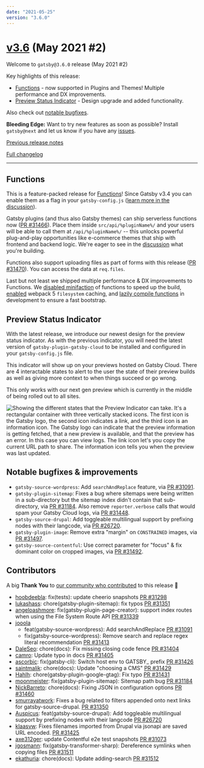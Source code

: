 ```yaml
---
date: "2021-05-25"
version: "3.6.0"
---
```


# [v3.6](https://github.com/gatsbyjs/gatsby/compare/gatsby@3.6.0-next.0...gatsby@3.6.0) (May 2021 #2)

Welcome to `gatsby@3.6.0` release (May 2021 #2)

Key highlights of this release:

- [Functions](#functions) - now supported in Plugins and Themes! Multiple performance and DX improvements.
- [Preview Status Indicator](#preview-status-indicator) - Design upgrade and added functionality.

Also check out [notable bugfixes](#notable-bugfixes--improvements).

**Bleeding Edge:** Want to try new features as soon as possible? Install `gatsby@next` and let us know
if you have any [issues](https://github.com/gatsbyjs/gatsby/issues).

[Previous release notes](/docs/reference/release-notes/v3.5)

[Full changelog](https://github.com/gatsbyjs/gatsby/compare/gatsby@3.6.0-next.0...gatsby@3.6.0)

---

## Functions

This is a feature-packed release for [Functions](/docs/how-to/functions/)! Since Gatsby v3.4 you can enable them as a flag in your `gatsby-config.js` ([learn more in the discussion](https://github.com/gatsbyjs/gatsby/discussions/30735)).

Gatsby plugins (and thus also Gatsby themes) can ship serverless functions now ([PR #31466](https://github.com/gatsbyjs/gatsby/pull/31466)). Place them inside `src/api/%pluginName%/` and your users will be able to call them at `/api/%pluginName%/` -- this unlocks powerful plug-and-play opportunities like e-commerce themes that ship with frontend and backend logic. We're eager to see in the [discussion](https://github.com/gatsbyjs/gatsby/discussions/30735) what you're building.

Functions also support uploading files as part of forms with this release ([PR #31470](https://github.com/gatsbyjs/gatsby/pull/31470)). You can access the data at `req.files`.

Last but not least we shipped multiple performance & DX improvements to Functions. We [disabled minifaction](https://github.com/gatsbyjs/gatsby/pull/31473) of functions to speed up the build, [enabled](https://github.com/gatsbyjs/gatsby/pull/31505) webpack 5 `filesystem` caching, and [lazily compile functions](https://github.com/gatsbyjs/gatsby/pull/31508) in development to ensure a fast bootstrap.

## Preview Status Indicator

With the latest release, we introduce our newest design for the preview status indicator. As with the previous indicator, you will need the latest version of `gatsby-plugin-gatsby-cloud` to be installed and configured in your `gatsby-config.js` file.

This indicator will show up on your previews hosted on Gatsby Cloud. There are 4 interactable states to alert to the user the state of their preview builds as well as giving more context to when things succeed or go wrong.

This only works with our next gen preview which is currently in the middle of being rolled out to all sites.

![Showing the different states that the Preview Indicator can take. It's a rectangular container with three vertically stacked icons. The first icon is the Gatsby logo, the second icon indicates a link, and the third icon is an information icon. The Gatsby logo can indicate that the preview information is getting fetched, that a new preview is available, and that the preview has an error. In this case you can view logs. The link icon let's you copy the current URL path to share. The information icon tells you when the preview was last updated.](https://user-images.githubusercontent.com/16143594/119472866-e741a280-bd4a-11eb-9845-2bd9007070ab.jpg)

## Notable bugfixes & improvements

- `gatsby-source-wordpress`: Add `searchAndReplace` feature, via [PR #31091](https://github.com/gatsbyjs/gatsby/pull/31091).
- `gatsby-plugin-sitemap`: Fixes a bug where sitemaps were being written in a sub-directory but the sitemap index didn't contain that sub-directory, via [PR #31184](https://github.com/gatsbyjs/gatsby/pull/31184). Also remove `reporter.verbose` calls that would spam your Gatsby Cloud logs, via [PR #31448](https://github.com/gatsbyjs/gatsby/pull/31448).
- `gatsby-source-drupal`: Add toggleable multilingual support by prefixing nodes with their langcode, via [PR #26720](https://github.com/gatsbyjs/gatsby/pull/26720).
- `gatsby-plugin-image`: Remove extra "margin" on `CONSTRAINED` images, via [PR #31497](https://github.com/gatsbyjs/gatsby/pull/31497).
- `gatsby-source-contentful`: Use correct parameter for "focus" & fix dominant color on cropped images, via [PR #31492](https://github.com/gatsbyjs/gatsby/pull/31492).

## Contributors

A big **Thank You** to [our community who contributed](https://github.com/gatsbyjs/gatsby/compare/gatsby@3.6.0-next.0...gatsby@3.6.0) to this release 💜

- [hoobdeebla](https://github.com/hoobdeebla): fix(tests): update cheerio snapshots [PR #31298](https://github.com/gatsbyjs/gatsby/pull/31298)
- [lukashass](https://github.com/lukashass): chore(gatsby-plugin-sitemap): fix typos [PR #31351](https://github.com/gatsbyjs/gatsby/pull/31351)
- [angeloashmore](https://github.com/angeloashmore): fix(gatsby-plugin-page-creator): support index routes when using the File System Route API [PR #31339](https://github.com/gatsbyjs/gatsby/pull/31339)
- [jooola](https://github.com/jooola)
  - feat(gatsby-source-wordpress): Add searchAndReplace [PR #31091](https://github.com/gatsbyjs/gatsby/pull/31091)
  - fix(gatsby-source-wordpress): Remove search and replace regex literal recommendation [PR #31413](https://github.com/gatsbyjs/gatsby/pull/31413)
- [DaleSeo](https://github.com/DaleSeo): chore(docs): Fix missing closing code fence [PR #31404](https://github.com/gatsbyjs/gatsby/pull/31404)
- [camro](https://github.com/camro): Update typo in docs [PR #31405](https://github.com/gatsbyjs/gatsby/pull/31405)
- [ascorbic](https://github.com/ascorbic): fix(gatsby-cli): Switch host env to GATSBY_ prefix [PR #31426](https://github.com/gatsbyjs/gatsby/pull/31426)
- [saintmalik](https://github.com/saintmalik): chore(docs): Update "choosing a CMS" [PR #31429](https://github.com/gatsbyjs/gatsby/pull/31429)
- [Hahlh](https://github.com/Hahlh): chore(gatsby-plugin-google-gtag): Fix typo [PR #31431](https://github.com/gatsbyjs/gatsby/pull/31431)
- [moonmeister](https://github.com/moonmeister): fix(gatsby-plugin-sitemap): Sitemap path bug [PR #31184](https://github.com/gatsbyjs/gatsby/pull/31184)
- [NickBarreto](https://github.com/NickBarreto): chore(docs): Fixing JSON in configuration options [PR #31460](https://github.com/gatsbyjs/gatsby/pull/31460)
- [smurrayatwork](https://github.com/smurrayatwork): Fixes a bug related to filters appended onto next links for gatsby-source-drupal. [PR #31350](https://github.com/gatsbyjs/gatsby/pull/31350)
- [Auspicus](https://github.com/Auspicus): feat(gatsby-source-drupal): Add toggleable multilingual support by prefixing nodes with their langcode [PR #26720](https://github.com/gatsbyjs/gatsby/pull/26720)
- [klaasvw](https://github.com/klaasvw): Fixes filenames imported from Drupal via jsonapi are saved URL encoded. [PR #31425](https://github.com/gatsbyjs/gatsby/pull/31425)
- [axe312ger](https://github.com/axe312ger): update Contentful e2e test snapshots [PR #31073](https://github.com/gatsbyjs/gatsby/pull/31073)
- [jgosmann](https://github.com/jgosmann): fix(gatsby-transformer-sharp): Dereference symlinks when copying files [PR #31511](https://github.com/gatsbyjs/gatsby/pull/31511)
- [ekathuria](https://github.com/ekathuria): chore(docs): Update adding-search [PR #31512](https://github.com/gatsbyjs/gatsby/pull/31512)
